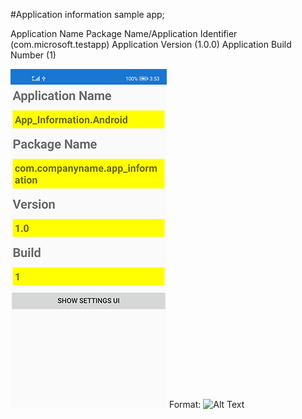 #Application information sample app;


Application Name
Package Name/Application Identifier (com.microsoft.testapp)
Application Version (1.0.0)
Application Build Number (1)

![GitHub Logo](logo.png)
Format: ![Alt Text](url)

